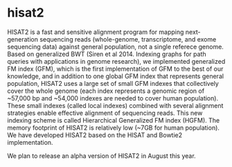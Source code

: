 # hisat2 
HISAT2 is a fast and sensitive alignment program for mapping next-generation sequencing reads (whole-genome, transcriptome, and exome sequencing data) against general population, not a single referece genome. Based on generalized BWT (Siren et al 2014. Indexing graphs for path queries with applications in genome research), we implemented generalized FM index (GFM), which is the first implementation of GFM to the best of our knowledge, and in addition to one global GFM index that represents general population, HISAT2 uses a large set of small GFM indexes that collectively cover the whole genome (each index represents a genomic region of ~57,000 bp and ~54,000 indexes are needed to cover human population). These small indexes (called local indexes) combined with several alignment strategies enable effective alignment of sequencing reads. This new indexing scheme is called Hierarchical Generalized FM index (HGFM).  The memory footprint of HISAT2 is relatively low (~7GB for human population). We have developed HISAT2 based on the HISAT and Bowtie2 implementation.

We plan to release an alpha version of HISAT2 in August this year.
